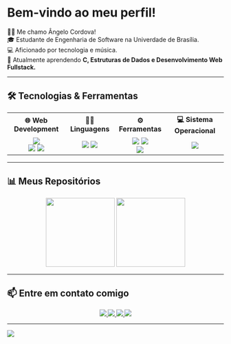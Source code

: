 <!-- Banner ou frase de boas-vindas -->
# Bem-vindo ao meu perfil!
<p>
🙋‍♂️ Me chamo Ângelo Cordova!<br>
🎓 Estudante de Engenharia de Software na Univerdade de Brasília.<br>
💻 Aficionado por tecnologia e música.<br>
🚀 Atualmente aprendendo <b>C, Estruturas de Dados e Desenvolvimento Web Fullstack<b>.<br>
</p>

---

## 🛠️ Tecnologias & Ferramentas

<table align="center">
  <tr>
    <th>🌐 Web Development</th>
    <th>👨‍💻 Linguagens</th>
    <th>⚙️ Ferramentas</th>
    <th>💻 Sistema Operacional</th>
  </tr>
  <tr>
    <td align="center">
      <img src="https://img.shields.io/badge/-HTML5-E34F26?style=for-the-badge&logo=html5&logoColor=white"/><br>
      <img src="https://img.shields.io/badge/-CSS3-1572B6?style=for-the-badge&logo=css3&logoColor=white"/>
      <img src="https://img.shields.io/badge/-JavaScript-F7DF1E?style=for-the-badge&logo=javascript&logoColor=black"/>
    </td>
    <td align="center">
      <img src="https://img.shields.io/badge/-Python-3776AB?style=for-the-badge&logo=python&logoColor=white"/>
      <img src="https://img.shields.io/badge/-C-00599C?style=for-the-badge&logo=c&logoColor=white"/>
    </td>
    <td align="center">
      <img src="https://img.shields.io/badge/-GitHub-181717?style=for-the-badge&logo=github&logoColor=white"/>
      <img src="https://img.shields.io/badge/-Git-F05032?style=for-the-badge&logo=git&logoColor=white"/><br>
      <img src="https://img.shields.io/badge/-VS%20Code-007ACC?style=for-the-badge&logo=visual-studio-code&logoColor=white"/>
    </td>
    <td align="center">
      <img src="https://img.shields.io/badge/-Windows-0078D6?style=for-the-badge&logo=windows&logoColor=white"/>
    </td>
  </tr>
</table>

---

## 📊 Meus Repositórios

<p align="center">
  <img height="160em" src="https://github-readme-stats.vercel.app/api?username=angeloldev&show_icons=true&theme=radical"/>
  <img height="160em" src="https://github-readme-stats.vercel.app/api/top-langs/?username=angeloldev&layout=compact&theme=radical"/>
</p>

---

## 📫 Entre em contato comigo

<p align="center">
  <a href="https://www.linkedin.com/in/angelocordova/" target="_blank">
    <img src="https://img.shields.io/badge/-LinkedIn-0077B5?style=for-the-badge&logo=linkedin&logoColor=white"/>
  </a>
  <a href="mailto:angelocordova.dev@gmail.com" target="_blank">
    <img src="https://img.shields.io/badge/-Gmail-D14836?style=for-the-badge&logo=gmail&logoColor=white"/>
  </a>
  <a href="https://www.instagram.com/angelocordova_/" target="_blank">
    <img src="https://img.shields.io/badge/-Instagram-E4405F?style=for-the-badge&logo=instagram&logoColor=white"/>
  </a>
  <a href="https://github.com/angeloldev" target="_blank">
    <img src="https://img.shields.io/badge/-GitHub-181717?style=for-the-badge&logo=github&logoColor=white"/>
  </a>
</p>

---

<img src="https://static.wikia.nocookie.net/liga-da-zueira-oficial/images/d/da/One-piece-fenix.gif/revision/latest?cb=20220514184839&path-prefix=pt-br"/>
